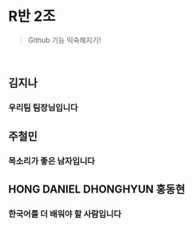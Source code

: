 # R반 2조
> Github 기능 익숙해지기!
<br>

## 김지나
### 우리팀 팀장님입니다

## 주철민
### 목소리가 좋은 남자입니다

## HONG DANIEL DHONGHYUN 홍동현
### 한국어를 더 배워야 할 사람입니다